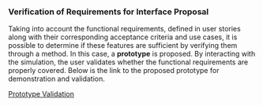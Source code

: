 ### Verification of Requirements for Interface Proposal

Taking into account the functional requirements, defined in user stories along with their corresponding acceptance criteria and use cases, 
it is possible to determine if these features are sufficient by verifying them through a method. In this case, 
a **prototype** is proposed. By interacting with the simulation, the user validates whether the functional requirements are properly covered. 
Below is the link to the proposed prototype for demonstration and validation.

[Prototype Validation](https://www.figma.com/proto/m0cFFpXTLMjPUJ9HLpExdP/UADY-HUB?node-id=1-2&node-type=frame&t=FLsSvAW9A7O0ljEz-1&scaling=scale-down&content-scaling=fixed&page-id=0%3A1&starting-point-node-id=1%3A2)

